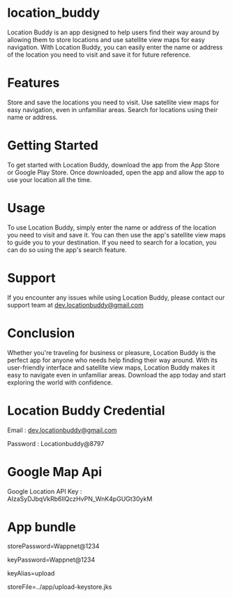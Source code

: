 # location_buddy

Location Buddy is an app designed to help users find their way around by allowing them to store locations and use satellite view maps for easy navigation. With Location Buddy, you can easily enter the name or address of the location you need to visit and save it for future reference.

# Features
Store and save the locations you need to visit.
Use satellite view maps for easy navigation, even in unfamiliar areas.
Search for locations using their name or address.

# Getting Started
To get started with Location Buddy, download the app from the App Store or Google Play Store. Once downloaded, open the app and allow the app to use your location all the time.

# Usage
To use Location Buddy, simply enter the name or address of the location you need to visit and save it. You can then use the app's satellite view maps to guide you to your destination. If you need to search for a location, you can do so using the app's search feature.

# Support
If you encounter any issues while using Location Buddy, please contact our support team at dev.locationbuddy@gmail.com

# Conclusion
Whether you're traveling for business or pleasure, Location Buddy is the perfect app for anyone who needs help finding their way around. With its user-friendly interface and satellite view maps, Location Buddy makes it easy to navigate even in unfamiliar areas. Download the app today and start exploring the world with confidence.

# Location Buddy Credential

Email : dev.locationbuddy@gmail.com

Password : Locationbuddy@8797

# Google Map Api

Google Location API Key : AIzaSyDJbqVkRb6llQczHvPN_WnK4pGUGt30ykM

# App bundle	

storePassword=Wappnet@1234

keyPassword=Wappnet@1234

keyAlias=upload

storeFile=../app/upload-keystore.jks
